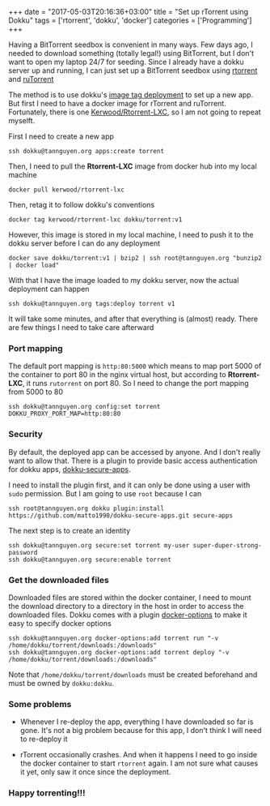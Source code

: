 +++
date = "2017-05-03T20:16:36+03:00"
title = "Set up rTorrent using Dokku"
tags = ['rtorrent', 'dokku', 'docker']
categories = ['Programming']
+++

Having a BitTorrent seedbox is convenient in many ways. Few days ago, I needed to download something (totally legal!) using BitTorrent, but I don't want to open my laptop 24/7 for seeding. Since I already have a dokku server up and running, I can just set up a BitTorrent seedbox using [rtorrent](https://github.com/rakshasa/rtorrent) and [ruTorrent](https://github.com/Novik/ruTorrent)

<!--more-->
The method is to use dokku's [image tag deployment](http://dokku.viewdocs.io/dokku/deployment/methods/images/) to set up a new app. But first I need to have a docker image for rTorrent and ruTorrent. Fortunately, there is one [Kerwood/Rtorrent-LXC](https://github.com/Kerwood/Rtorrent-LXC), so I am not going to repeat myselft.

First I need to create a new app
```
ssh dokku@tannguyen.org apps:create torrent
```

Then, I need to pull the **Rtorrent-LXC** image from docker hub into my local machine

```
docker pull kerwood/rtorrent-lxc
```

Then, retag it to follow dokku's conventions

```
docker tag kerwood/rtorrent-lxc dokku/torrent:v1
```

However, this image is stored in my local machine, I need to push it to the dokku server before I can do any deployment

```
docker save dokku/torrent:v1 | bzip2 | ssh root@tannguyen.org "bunzip2 | docker load"
```

With that I have the image loaded to my dokku server, now the actual deployment can happen

```
ssh dokku@tannguyen.org tags:deploy torrent v1
```

It will take some minutes, and after that everything is (almost) ready. There are few things I need to take care afterward

### Port mapping
The default port mapping is `http:80:5000` which means to map port 5000 of the container to port 80 in the nginx virtual host, but according to **Rtorrent-LXC**, it runs `rutorrent` on port 80. So I need to change the port mapping from 5000 to 80

```
ssh dokku@tannguyen.org config:set torrent DOKKU_PROXY_PORT_MAP=http:80:80
```

### Security
By default, the deployed app can be accessed by anyone. And I don't really want to allow that. There is a plugin to provide basic access authentication for dokku apps, [dokku-secure-apps](https://github.com/matto1990/dokku-secure-apps.git).

I need to install the plugin first, and it can only be done using a user with `sudo` permission. But I am going to use `root` because I can

```
ssh root@tannguyen.org dokku plugin:install https://github.com/matto1990/dokku-secure-apps.git secure-apps
```

The next step is to create an identity

```
ssh dokku@tannguyen.org secure:set torrent my-user super-duper-strong-password
ssh dokku@tannguyen.org secure:enable torrent
```

### Get the downloaded files
Downloaded files are stored within the docker container, I need to mount the download directory to a directory in the host in order to access the downloaded files. Dokku comes with a plugin [docker-options](https://github.com/dokku/dokku/blob/master/docs/advanced-usage/docker-options.md) to make it easy to specify docker options

```
ssh dokku@tannguyen.org docker-options:add torrent run "-v /home/dokku/torrent/downloads:/downloads"
ssh dokku@tannguyen.org docker-options:add torrent deploy "-v /home/dokku/torrent/downloads:/downloads"
```

Note that `/home/dokku/torrent/downloads` must be created beforehand and must be owned by `dokku:dokku`.

### Some problems
- Whenever I re-deploy the app, everything I have downloaded so far is gone. It's not a big problem because for this app, I don't think I will need to re-deploy it

- rTorrent occasionally crashes. And when it happens I need to go inside the docker container to start `rtorrent` again. I am not sure what causes it yet, only saw it once since the deployment.

### Happy torrenting!!!
